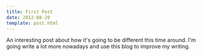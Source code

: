 ```yaml
---
title: First Post
date: 2012-08-20
template: post.html
---
```


An interesting post about how it's going to be different this time around. I'm going write a lot more nowadays and use this blog to improve my writing.